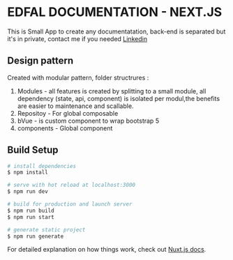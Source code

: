 # EDFAL DOCUMENTATION - NEXT.JS

This is Small App to create any documentatation, back-end is separated but it's in private, contact me if you needed [Linkedin](https://www.linkedin.com/in/wada-ahmad/)

## Design pattern
Created with modular pattern, folder structrures :
1. Modules - all features is created by splitting to a small module, all dependency (state, api, component) is isolated per modul,the benefits are easier to maintenance and scallable. 
2. Repositoy - For global composable 
3. bVue -  is custom component to wrap bootstrap 5
4. components - Global component 


## Build Setup

```bash
# install dependencies
$ npm install

# serve with hot reload at localhost:3000
$ npm run dev

# build for production and launch server
$ npm run build
$ npm run start

# generate static project
$ npm run generate
```

For detailed explanation on how things work, check out [Nuxt.js docs](https://nuxtjs.org).
